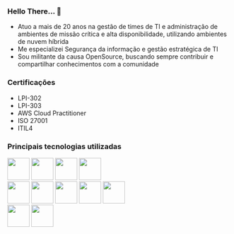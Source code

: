 ### Hello There... 👋
- Atuo a mais de 20 anos na gestão de times de TI e administração de ambientes de missão crítica e alta disponibilidade, utilizando ambientes de nuvem híbrida
- Me especializei Segurança da informação e gestão estratégica de TI
- Sou militante da causa OpenSource, buscando sempre contribuir e compartilhar conhecimentos com a comunidade

### Certificações 
- LPI-302 
- LPI-303  
- AWS Cloud Practitioner
- ISO 27001
- ITIL4
  
### Principais tecnologias utilizadas

  <img src="https://cdn.jsdelivr.net/gh/devicons/devicon/icons/linux/linux-original.svg" width="50" height="50" /> <img src="https://cdn.jsdelivr.net/gh/devicons/devicon/icons/amazonwebservices/amazonwebservices-original-wordmark.svg" width="50" height="50" /> 
            <img src="https://cdn.jsdelivr.net/gh/devicons/devicon/icons/terraform/terraform-original.svg" width="50" height="50" /> 
            <img src="https://cdn.jsdelivr.net/gh/devicons/devicon/icons/github/github-original.svg" width="50" height="50" />          
          <img src="https://cdn.jsdelivr.net/gh/devicons/devicon/icons/ansible/ansible-original-wordmark.svg" width="50" height="50" /> 
            <img src="https://cdn.jsdelivr.net/gh/devicons/devicon/icons/jenkins/jenkins-original.svg" width="50" height="50" />  <img src="https://cdn.jsdelivr.net/gh/devicons/devicon/icons/docker/docker-original-wordmark.svg" width="50" height="50" /> 
            <img src="https://cdn.jsdelivr.net/gh/devicons/devicon/icons/grafana/grafana-original-wordmark.svg" width="50" height="50" /> 
            <img src="https://cdn.jsdelivr.net/gh/devicons/devicon/icons/apache/apache-original-wordmark.svg" width="50" height="50" />          
            <img src="https://cdn.jsdelivr.net/gh/devicons/devicon/icons/python/python-original.svg" width="50" height="50" />  <img src="https://cdn.jsdelivr.net/gh/devicons/devicon/icons/php/php-original.svg" width="50" height="50" />

<!--
**pedroeborges/pedroeborges** is a ✨ _special_ ✨ repository because its `README.md` (this file) appears on your GitHub profile.

Here are some ideas to get you started:

- 🔭 I’m currently working on ...
- 🌱 I’m currently learning ...
- 👯 I’m looking to collaborate on ...
- 🤔 I’m looking for help with ...
- 💬 Ask me about ...
- 📫 How to reach me: ...
- 😄 Pronouns: ...
- ⚡ Fun fact: ...

-->

            
          

